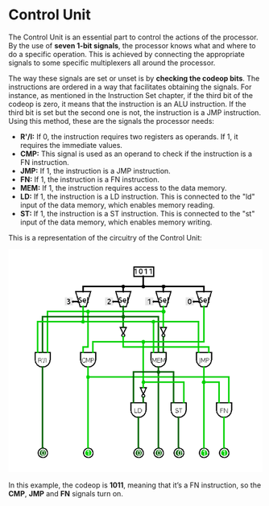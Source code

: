 # Control Unit
The Control Unit is an essential part to control the actions of the processor. By the use of **seven 1-bit signals**, the processor knows what and where to do a specific operation. This is achieved by connecting the appropriate signals to some specific multiplexers all around the processor.

The way these signals are set or unset is by **checking the codeop bits**. The instructions are ordered in a way that facilitates obtaining the signals. For instance, as mentioned in the Instruction Set chapter, if the third bit of the codeop is zero, it means that the instruction is an ALU instruction. If the third bit is set but the second one is not, the instruction is a JMP instruction. Using this method, these are the signals the processor needs:

- **R'/I:** If 0, the instruction requires two registers as operands. If 1, it requires the immediate values.
- **CMP:** This signal is used as an operand to check if the instruction is a FN instruction.
- **JMP:** If 1, the instruction is a JMP instruction.
- **FN:** If 1, the instruction is a FN instruction.
- **MEM:** If 1, the instruction requires access to the data memory.
- **LD:** If 1, the instruction is a LD instruction. This is connected to the "ld" input
of the data memory, which enables memory reading.
- **ST:** If 1, the instruction is a ST instruction. This is connected to the "st" input of the data memory, which enables memory writing.

This is a representation of the circuitry of the Control Unit:

![Control Unit](images/cu.png)

In this example, the codeop is **1011**, meaning that it’s a FN instruction, so the **CMP**, **JMP** and **FN** signals turn on.